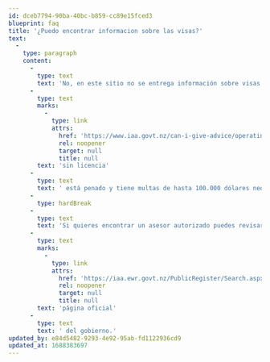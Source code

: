 ```yaml
---
id: dceb7794-90ba-40bc-b859-cc89e15fced3
blueprint: faq
title: '¿Puedo encontrar informacion sobre las visas?'
text:
  -
    type: paragraph
    content:
      -
        type: text
        text: 'No, en este sitio no se entrega información sobre visas o procesos de inmigración, para poder hacerlo debes tener una licencia. Prestar asesoramiento sobre inmigración '
      -
        type: text
        marks:
          -
            type: link
            attrs:
              href: 'https://www.iaa.govt.nz/can-i-give-advice/operating-without-a-licence/'
              rel: noopener
              target: null
              title: null
        text: 'sin licencia'
      -
        type: text
        text: ' está penado y tiene multas de hasta 100.000 dólares neozelandeses y/o a una pena de prisión de hasta 7 años. '
      -
        type: hardBreak
      -
        type: text
        text: 'Si quieres encontrar un asesor autorizado puedes revisar en la '
      -
        type: text
        marks:
          -
            type: link
            attrs:
              href: 'https://iaa.ewr.govt.nz/PublicRegister/Search.aspx'
              rel: noopener
              target: null
              title: null
        text: 'página oficial'
      -
        type: text
        text: ' del gobierno.'
updated_by: e84d5482-9293-4e92-95ab-fd1122936cd9
updated_at: 1688383697
---
```

